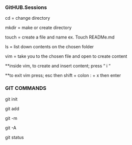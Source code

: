 ### GitHUB.Sessions

cd = change directory

mkdir = make or create directory

touch = create a file and name  ex. Touch READMe.md

ls = list down contents on the chosen folder

vim = take you to the chosen file and open to create content

**inside vim, to create and insert content; press “ i “

**to exit vim press; esc then shift + colon : + x then enter


### GIT COMMANDS

git init

git add

git -m

git -A

git status
